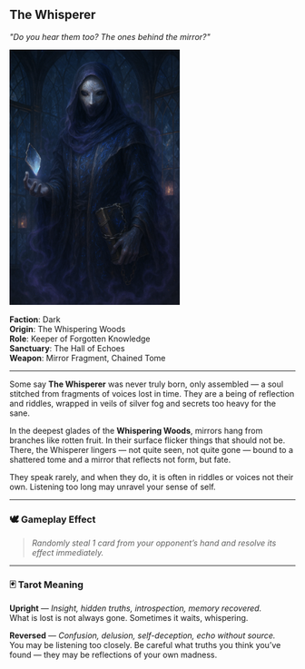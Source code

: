 ## The Whisperer

*"Do you hear them too? The ones behind the mirror?"*

<img src="../resources/images/cards/characters/the-whisperer.png" width="300px"/>

**Faction**: Dark  
**Origin**: The Whispering Woods  
**Role**: Keeper of Forgotten Knowledge  
**Sanctuary**: The Hall of Echoes  
**Weapon**: Mirror Fragment, Chained Tome

---

Some say **The Whisperer** was never truly born, only assembled — a soul stitched from fragments of voices lost in time. They are a being of reflection and riddles, wrapped in veils of silver fog and secrets too heavy for the sane.

In the deepest glades of the **Whispering Woods**, mirrors hang from branches like rotten fruit. In their surface flicker things that should not be. There, the Whisperer lingers — not quite seen, not quite gone — bound to a shattered tome and a mirror that reflects not form, but fate.

They speak rarely, and when they do, it is often in riddles or voices not their own. Listening too long may unravel your sense of self.

---

### 🕊 Gameplay Effect

> *Randomly steal 1 card from your opponent’s hand and resolve its effect immediately.*

---

### 🃏 Tarot Meaning

**Upright** — *Insight, hidden truths, introspection, memory recovered.*  
What is lost is not always gone. Sometimes it waits, whispering.

**Reversed** — *Confusion, delusion, self-deception, echo without source.*  
You may be listening too closely. Be careful what truths you think you’ve found — they may be reflections of your own madness.
